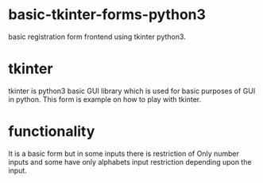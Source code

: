 # basic-tkinter-forms-python3
basic registration form frontend using tkinter python3.

# tkinter
tkinter is python3 basic GUI library which is used for basic purposes of GUI in python. This form is example on how to play with tkinter.

# functionality
It is a basic form but in some inputs there is restriction of Only number inputs and some have only alphabets input restriction depending upon the input.
